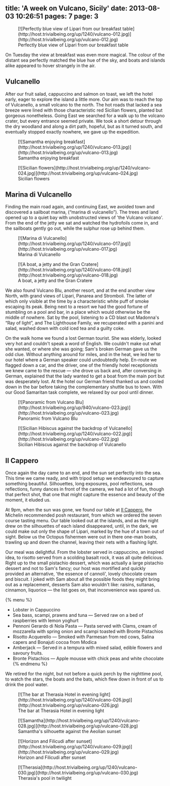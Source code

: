 title: 'A week on Vulcano, Sicily'
date: 2013-08-03 10:26:51
pages: 7
page: 3
---

<figure class="generated-figure generated-figure--retina generated-figure--620 generated-figure--landscape">[![Perfectly blue view of Lipari from our breakfast table](http://host.trivialbeing.org/up/1240/vulcano-012.jpg)](http://host.trivialbeing.org/up/vulcano-012.jpg)<figcaption class="generated-figure-caption">Perfectly blue view of Lipari from our breakfast table</figcaption></figure>

On Tuesday the view at breakfast was even more magical. The colour of the distant sea perfectly matched the blue hue of the sky, and boats and islands alike appeared to hover strangely in the air.

## Vulcanello

After our fruit salad, cappuccino and salmon on toast, we left the hotel early, eager to explore the island a little more. Our aim was to reach the top of Vulcanello, a small volcano to the north. The hot roads that lacked a sea breeze were lined with those characteristic red Sicilian flowers, planted but gorgeous nonetheless. Going East we searched for a walk up to the volcano crater, but every entrance seemed private. We took a short detour through the dry woodland and along a dirt path, hopeful, but as it turned south, and eventually stopped exactly nowhere, we gave up the expedition.

<figure class="generated-figure generated-figure--retina generated-figure--620 generated-figure--portrait">[![Samantha enjoying breakfast](http://host.trivialbeing.org/up/1240/vulcano-013.jpg)](http://host.trivialbeing.org/up/vulcano-013.jpg)<figcaption class="generated-figure-caption">Samantha enjoying breakfast</figcaption></figure>

<figure class="generated-figure generated-figure--retina generated-figure--620 generated-figure--landscape">[![Sicilian flowers](http://host.trivialbeing.org/up/1240/vulcano-024.jpg)](http://host.trivialbeing.org/up/vulcano-024.jpg)<figcaption class="generated-figure-caption">Sicilian flowers</figcaption></figure>

## Marina di Vulcanello

Finding the main road again, and continuing East, we avoided town and discovered a sailboat marina, (“marina di vulcanello”). The trees and land opened up to a quiet bay with unobstructed views of 'the Vulcano volcano'. From the end of the jetty we sat and watched the hydrofoils come in, and the sailboats gently go out, while the sulphur rose up behind them.

<figure class="generated-figure generated-figure--retina generated-figure--620 generated-figure--landscape">[![Marina di Vulcanello](http://host.trivialbeing.org/up/1240/vulcano-017.jpg)](http://host.trivialbeing.org/up/vulcano-017.jpg)<figcaption class="generated-figure-caption">Marina di Vulcanello</figcaption></figure>

<figure class="generated-figure generated-figure--retina generated-figure--620 generated-figure--portrait">[![A boat, a jetty and the Gran Cratere](http://host.trivialbeing.org/up/1240/vulcano-018.jpg)](http://host.trivialbeing.org/up/vulcano-018.jpg)<figcaption class="generated-figure-caption">A boat, a jetty and the Gran Cratere</figcaption></figure>

We also found Vulcano Blu, another resort, and at the end another view North, with grand views of Lipari, Panarea and Stromboli. The latter of which only visible at the time by a characteristic white puff of smoke escaping its peak. Being next to a resort we had the good fortune of stumbling on a pool and bar, in a place which would otherwise be the middle of nowhere. Sat by the pool, listening to a CD blast out Madonna's “Ray of light”, and The Lighthouse Family, we recuperated with a panini and salad, washed down with cold iced tea and a guilty coke.

On the walk home we found a lost German tourist. She was elderly, looked very hot and couldn't speak a word of English. We couldn't make out what she wanted, or where she was going; Sam's broken German gave us the odd clue. Without anything around for miles, and in the heat, we led her to our hotel where a German speaker could undoubtedly help. En-route we flagged down a car, and the driver, one of the friendly hotel receptionists we knew came to the rescue — she drove us back and, after conversing in German, explained that the lady wanted to get a boat from the main port but was desperately lost. At the hotel our German friend thanked us and cooled down in the bar before taking the complementary shuttle bus to town. With our Good Samaritan task complete, we relaxed by our pool until dinner.

<figure class="generated-figure generated-figure--retina generated-figure--620 generated-figure--landscape">[![Panoramic from Vulcano Blu](http://host.trivialbeing.org/up/940/vulcano-023.jpg)](http://host.trivialbeing.org/up/vulcano-023.jpg)<figcaption class="generated-figure-caption">Panoramic from Vulcano Blu</figcaption></figure>

<figure class="generated-figure generated-figure--retina generated-figure--620 generated-figure--portrait">[![Sicilian Hibiscus against the backdrop of Vulcanello](http://host.trivialbeing.org/up/1240/vulcano-022.jpg)](http://host.trivialbeing.org/up/vulcano-022.jpg)<figcaption class="generated-figure-caption">Sicilian Hibiscus against the backdrop of Vulcanello</figcaption></figure>

## Il Cappero

Once again the day came to an end, and the sun set perfectly into the sea. This time we came ready, and with tripod setup we endeavoured to capture something beautiful. Silhouettes, long exposures, pool reflections, sea reflections, funny dances in front of the camera, we had a lot of fun, though that perfect shot, that one that might capture the essence and beauty of the moment, it eluded us.

At 9pm, when the sun was gone, we found our table at [Il Cappero](http://www.tripadvisor.co.uk/Restaurant_Review-g642173-d4053033-Reviews-Il_Cappero_at_Therasia_Resort-Isola_Vulcano_Aeolian_Islands_Islands_of_Sicily_Sic.html), the Michelin recommended posh restaurant, from which we ordered the seven course tasting menu. Our table looked out at the islands, and as the night drew on the silhouettes of each island disappeared, until, in the dark, we could make out only the shape of Lipari, marked by the hue of a town out of sight. Below us the Octopus fishermen were out in there one-man boats, trawling up and down the channel, leaving their nets with a flashing light.

Our meal was delightful. From the lobster served in cappuccino, an inspired idea, to risotto served from a scolding basalt rock, it was all quite delicious. Right up to the small pistachio dessert, which was actually a large pistachio dessert and not to Sam's fancy; our host was mortified and quickly provided an alternative, 'the essence of cannoli', lovely chocolate cream and biscuit. I joked with Sam about all the possible foods they might bring out as a replacement, desserts Sam also wouldn't like: raisins, sultanas, cinnamon, liquorice — the list goes on, that inconvenience was spared us.

{% menu %}
*   Lobster in Cappuccino
*   Sea bass, scampi, prawns and tuna — Served raw on a bed of raspberries with lemon yoghurt
*   Pennoni Gerardo di Nola Pasta — Pasta served with Clams, cream of mozzarella with spring onion and scampi toasted with Bronte Pistachios
*   Risotto Acquerello — Smoked with Parmesan from red cows, Salina capers and Bonajuti cocoa from Modica
*   Amberjack — Served in a tempura with mixed salad, edible flowers and savoury fruits.
*   Bronte Pistachios — Apple mousse with chick peas and white chocolate
{% endmenu %}

We retired for the night, but not before a quick perch by the nighttime pool, to watch the stars, the boats and the bats, which flew down in front of us to drink the pool water.

<figure class="generated-figure generated-figure--retina generated-figure--620 generated-figure--landscape">[![The bar at Therasia Hotel in evening light](http://host.trivialbeing.org/up/1240/vulcano-026.jpg)](http://host.trivialbeing.org/up/vulcano-026.jpg)<figcaption class="generated-figure-caption">The bar at Therasia Hotel in evening light</figcaption></figure>

<figure class="generated-figure generated-figure--retina generated-figure--620 generated-figure--landscape">[![Samantha](http://host.trivialbeing.org/up/1240/vulcano-028.jpg)](http://host.trivialbeing.org/up/vulcano-028.jpg)<figcaption class="generated-figure-caption">Samantha's silhouette against the Aeolian sunset</figcaption></figure>

<figure class="generated-figure generated-figure--retina generated-figure--620 generated-figure--landscape">[![Horizon and Filicudi after sunset](http://host.trivialbeing.org/up/1240/vulcano-029.jpg)](http://host.trivialbeing.org/up/vulcano-029.jpg)<figcaption class="generated-figure-caption">Horizon and Filicudi after sunset</figcaption></figure>

<figure class="generated-figure generated-figure--retina generated-figure--620 generated-figure--landscape">[![Therasia](http://host.trivialbeing.org/up/1240/vulcano-030.jpg)](http://host.trivialbeing.org/up/vulcano-030.jpg)<figcaption class="generated-figure-caption">Therasia's pool in twilight</figcaption></figure>

